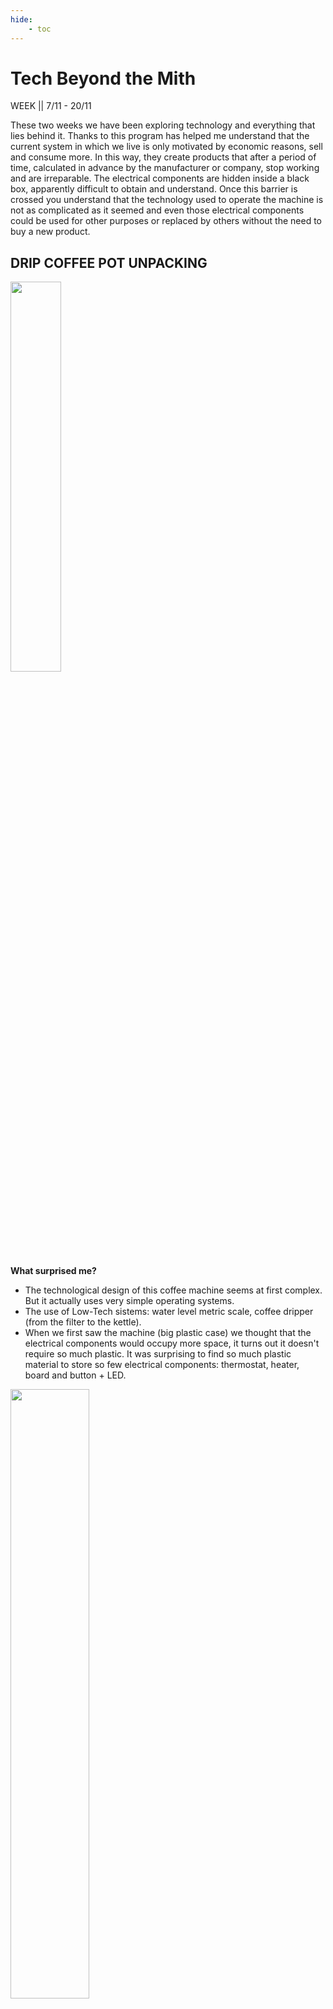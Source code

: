 ```yaml
---
hide:
    - toc
---
```


# Tech Beyond the Mith 

WEEK || 7/11 - 20/11

These two weeks we have been exploring technology and everything that lies behind it. Thanks to this program has helped me understand that the current system in which we live is only motivated by economic reasons, sell and consume more. In this way, they create products that after a period of time, calculated in advance by the manufacturer or company, stop working and are irreparable. The electrical components are hidden inside a black box, apparently difficult to obtain and understand. Once this barrier is crossed you understand that the technology used to operate the machine is not as complicated as it seemed and even those electrical components could be used for other purposes or replaced by others without the need to buy a new product.

## DRIP COFFEE POT UNPACKING
<img src="https://junebascaran.github.io/MDEF/images/Tech%20Beyond%20the%20Mith/drip%20coffe%20maker%202.jpg" width=40% height=40%> 

 **What surprised me?**

 - The technological design of this coffee machine seems at first complex. But it actually uses very simple operating systems.
 - The use of Low-Tech sistems: water level metric scale, coffee dripper (from the filter to the kettle).
 - When we first saw the machine (big plastic case) we thought that the electrical components would occupy more space, it turns out it doesn't require so much plastic. It was surprising to find so much plastic material to store so few electrical components: thermostat, heater, board and button + LED. 
 
 <img src="https://junebascaran.github.io/MDEF/images/Tech%20Beyond%20the%20Mith/ZOaOvW4.jpg" width=50% height=50%> 

 - Smart materials is using material properties to our advantage as designers.
 - Use of metal components, without any functional purpose, to give the product a more elegant and quality appearance.

## ALMOST USELESS MACHINE 

The second week of the Tech Beyond the Mith program we had a workshop called "Almost Useless Machine". Through this program I have understood that through a basic knowledge of electronics you can create machines or very interesting objects.

### **BUBBLE MACHINE**
(video) 

From Tuesday to Friday my group and I have been working on a bubble machine.

This machine arises from the idea that technology is not always synonymous with comfort and ease, which is often the opposite. For this we have designed a system that simulates the same actions as when the bubbles are blown manually (the lid is opened and the stick is removed from the container). The result: 10 hours a day of work in a loop of failures and hits to finally create a bubble machine.